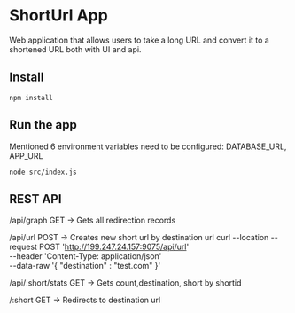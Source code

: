 # ShortUrl App

Web application that allows users to take a long URL and convert it to a shortened URL both with UI and api.


## Install

    npm install

## Run the app
Mentioned 6 environment variables need to be configured: DATABASE_URL, APP_URL

    node src/index.js


## REST API

/api/graph GET -> Gets all redirection records

/api/url POST -> Creates new short url by destination url
    curl --location --request POST 'http://199.247.24.157:9075/api/url' \
--header 'Content-Type: application/json' \
--data-raw '{
    "destination" : "test.com"
}'

/api/:short/stats GET -> Gets count,destination, short by shortid

/:short GET -> Redirects to destination url 
